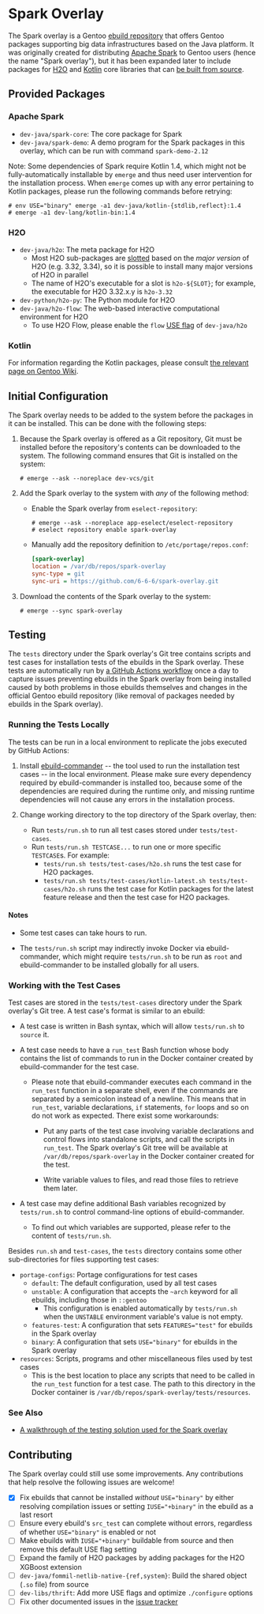 # Spark Overlay

The Spark overlay is a Gentoo [ebuild repository][gentoo-wiki-ebuild-repo] that
offers Gentoo packages supporting big data infrastructures based on the Java
platform.  It was originally created for distributing [Apache Spark][spark] to
Gentoo users (hence the name "Spark overlay"), but it has been expanded later
to include packages for [H2O][h2o] and [Kotlin][kotlin] core libraries that can
[be built from source][gentoo-wiki-build-from-src].

[gentoo-wiki-ebuild-repo]: https://wiki.gentoo.org/wiki/Ebuild_repository
[spark]: https://spark.apache.org/
[h2o]: https://www.h2o.ai/
[kotlin]: https://kotlinlang.org/
[gentoo-wiki-build-from-src]: https://wiki.gentoo.org/wiki/FAQ#What_makes_Gentoo_different.3F

## Provided Packages

### Apache Spark

- `dev-java/spark-core`: The core package for Spark
- `dev-java/spark-demo`: A demo program for the Spark packages in this overlay,
  which can be run with command `spark-demo-2.12`

Note: Some dependencies of Spark require Kotlin 1.4, which might not be
fully-automatically installable by `emerge` and thus need user intervention for
the installation process.  When `emerge` comes up with any error pertaining to
Kotlin packages, please run the following commands before retrying:

```console
# env USE="binary" emerge -a1 dev-java/kotlin-{stdlib,reflect}:1.4
# emerge -a1 dev-lang/kotlin-bin:1.4
```

### H2O

- `dev-java/h2o`: The meta package for H2O
  - Most H2O sub-packages are [slotted][gentoo-wiki-slot] based on the
    *major version* of H2O (e.g. 3.32, 3.34), so it is possible to install many
    major versions of H2O in parallel
  - The name of H2O's executable for a slot is `h2o-${SLOT}`; for example, the
    executable for H2O 3.32.x.y is `h2o-3.32`
- `dev-python/h2o-py`: The Python module for H2O
- `dev-java/h2o-flow`: The web-based interactive computational environment for
  H2O
  - To use H2O Flow, please enable the `flow` [USE flag][gentoo-wiki-use] of
    `dev-java/h2o`

[gentoo-wiki-slot]: https://wiki.gentoo.org/wiki/Handbook:Parts/Working/Portage#Terminology
[gentoo-wiki-use]: https://wiki.gentoo.org/wiki/Handbook:Parts/Working/USE

### Kotlin

For information regarding the Kotlin packages, please consult [the relevant
page on Gentoo Wiki][gentoo-wiki-kotlin].

[gentoo-wiki-kotlin]: https://wiki.gentoo.org/wiki/User:Leo3418/Kotlin

## Initial Configuration

The Spark overlay needs to be added to the system before the packages in it can
be installed.  This can be done with the following steps:

1. Because the Spark overlay is offered as a Git repository, Git must be
   installed before the repository's contents can be downloaded to the system.
   The following command ensures that Git is installed on the system:

   ```console
   # emerge --ask --noreplace dev-vcs/git
   ```

2. Add the Spark overlay to the system with *any* of the following method:

   - Enable the Spark overlay from `eselect-repository`:

     ```console
     # emerge --ask --noreplace app-eselect/eselect-repository
     # eselect repository enable spark-overlay
     ```

   - Manually add the repository definition to `/etc/portage/repos.conf`:

     ```ini
     [spark-overlay]
     location = /var/db/repos/spark-overlay
     sync-type = git
     sync-uri = https://github.com/6-6-6/spark-overlay.git
     ```

3. Download the contents of the Spark overlay to the system:

   ```console
   # emerge --sync spark-overlay
   ```

## Testing

The `tests` directory under the Spark overlay's Git tree contains scripts and
test cases for installation tests of the ebuilds in the Spark overlay.  These
tests are automatically run by [a GitHub Actions
workflow][gh-actions-workflow-docker] once a day to capture issues preventing
ebuilds in the Spark overlay from being installed caused by both problems in
those ebuilds themselves and changes in the official Gentoo ebuild repository
(like removal of packages needed by ebuilds in the Spark overlay).

[gh-actions-workflow-docker]: https://github.com/6-6-6/spark-overlay/actions/workflows/docker.yml

### Running the Tests Locally

The tests can be run in a local environment to replicate the jobs executed by
GitHub Actions:

1. Install [ebuild-commander][ebuild-cmder] -- the tool used to run the
   installation test cases -- in the local environment.  Please make sure every
   dependency required by ebuild-commander is installed too, because some of
   the dependencies are required during the runtime only, and missing runtime
   dependencies will not cause any errors in the installation process.

2. Change working directory to the top directory of the Spark overlay, then:
   - Run `tests/run.sh` to run all test cases stored under `tests/test-cases`.
   - Run `tests/run.sh TESTCASE...` to run one or more specific `TESTCASE`s.
     For example:
     - `tests/run.sh tests/test-cases/h2o.sh` runs the test case for H2O
       packages.
     - `tests/run.sh tests/test-cases/kotlin-latest.sh tests/test-cases/h2o.sh`
       runs the test case for Kotlin packages for the latest feature release
       and then the test case for H2O packages.

#### Notes

- Some test cases can take hours to run.

- The `tests/run.sh` script may indirectly invoke Docker via ebuild-commander,
  which might require `tests/run.sh` to be run as `root` and ebuild-commander
  to be installed globally for all users.

[ebuild-cmder]: https://github.com/Leo3418/ebuild-commander

### Working with the Test Cases

Test cases are stored in the `tests/test-cases` directory under the Spark
overlay's Git tree.  A test case's format is similar to an ebuild:

- A test case is written in Bash syntax, which will allow `tests/run.sh` to
  `source` it.

- A test case needs to have a `run_test` Bash function whose body contains the
  list of commands to run in the Docker container created by ebuild-commander
  for the test case.

  - Please note that ebuild-commander executes each command in the `run_test`
    function in a separate shell, even if the commands are separated by a
    semicolon instead of a newline.  This means that in `run_test`, variable
    declarations, `if` statements, `for` loops and so on do not work as
    expected.  There exist some workarounds:

    - Put any parts of the test case involving variable declarations and
      control flows into standalone scripts, and call the scripts in
      `run_test`.  The Spark overlay's Git tree will be available at
      `/var/db/repos/spark-overlay` in the Docker container created for the
      test.

    - Write variable values to files, and read those files to retrieve them
      later.

- A test case may define additional Bash variables recognized by `tests/run.sh`
  to control command-line options of ebuild-commander.

  - To find out which variables are supported, please refer to the content of
    `tests/run.sh`.

Besides `run.sh` and `test-cases`, the `tests` directory contains some other
sub-directories for files supporting test cases:

- `portage-configs`: Portage configurations for test cases
  - `default`: The default configuration, used by all test cases
  - `unstable`: A configuration that accepts the `~arch` keyword for all
    ebuilds, including those in `::gentoo`
    - This configuration is enabled automatically by `tests/run.sh` when the
      `UNSTABLE` environment variable's value is not empty.
  - `features-test`: A configuration that sets `FEATURES="test"` for ebuilds in
    the Spark overlay
  - `binary`: A configuration that sets `USE="binary"` for ebuilds in the Spark
    overlay
- `resources`: Scripts, programs and other miscellaneous files used by test
  cases
  - This is the best location to place any scripts that need to be called in
    the `run_test` function for a test case.  The path to this directory in the
    Docker container is `/var/db/repos/spark-overlay/tests/resources`.

### See Also

- [A walkthrough of the testing solution used for the Spark
  overlay](https://leo3418.github.io/2021/08/01/ebuild-repos-testing-solution.html)

## Contributing

The Spark overlay could still use some improvements.  Any contributions that
help resolve the following issues are welcome!

- [x] Fix ebuilds that cannot be installed *without* `USE="binary"` by either
  resolving compilation issues or setting `IUSE="+binary"` in the ebuild as a
  last resort
- [ ] Ensure every ebuild's `src_test` can complete without errors, regardless
  of whether `USE="binary"` is enabled or not
- [ ] Make ebuilds with `IUSE="+binary"` buildable from source and then remove
  this default USE flag setting
- [ ] Expand the family of H2O packages by adding packages for the H2O XGBoost
  extension
- [ ] `dev-java/fommil-netlib-native-{ref,system}`: Build the shared object
  (`.so` file) from source
- [ ] `dev-libs/thrift`: Add more USE flags and optimize `./configure` options
- [ ] Fix other documented issues in the [issue tracker][gh-issues]

[gh-issues]: https://github.com/6-6-6/spark-overlay/issues
